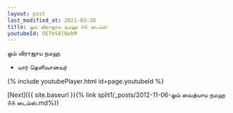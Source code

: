 ```yaml
---
layout: post
last_modified_at: 2021-03-30
title: ஓம் விராஜாய நமஹ ௧௧ டைம்ஸ்
youtubeId: OE7eS8lNebM
---
```

 
 
 ஓம் விராஜாய நமஹ  
 
 -  யார் தெளிவானவர் 
 
  
 
  
 
 
 
 
 
 


{% include youtubePlayer.html id=page.youtubeId %}
 
[Next]({{ site.baseurl }}{% link  split1/_posts/2012-11-06-ஓம் வைத்யாய நமஹ ௧௧ டைம்ஸ்.md%})
 
